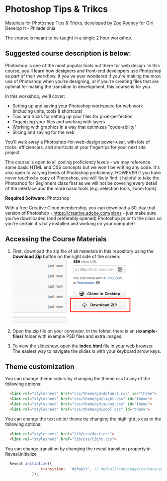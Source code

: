 Photoshop Tips & Trikcs
======================

Materials for Photoshop Tips & Tricks, developed by [Zoe Rooney](http://zoerooney.com) for Girl Develop It - Philadelphia.

The course is meant to be taught in a single 2 hour workshop. 

## Suggested course description is below:

Photoshop is one of the most popular tools out there for web design. In this course, you'll learn how designers and front-end developers use Photoshop as part of their workflow. If you've ever wondered if you're making the most use of Photoshop when you're designing, or if you're creating files that are optimal for making the transition to development, this course is for you.

In this workshop, we'll cover:

* Setting up and saving your Photoshop workspace for web work (including units, tools & shortcuts)
* Tips and tricks for setting up your files for pixel-perfection
* Organizing your files and working with layers
* Working with graphics in a way that optimizes "code-ability"
* Slicing and saving for the web

You'll walk away a Photoshop-for-web-design power-user, with lots of tricks, efficiencies, and shortcuts at your fingertips for your next site project.

This course is open to all coding proficiency levels - we may reference some basic HTML and CSS concepts but we won't be writing any code. It's also open to varying levels of Photoshop proficiency, HOWEVER if you have never touched a copy of Photoshop, you will likely find it helpful to take the Photoshop for Beginners class first as we will not be covering every detail of the interface and the more basic tools (e.g. selection tools, zoom tools).

**Required Software:** Photoshop

With a free Creative Cloud membership, you can download a 30-day trial version of Photoshop - https://creative.adobe.com/plans - just make sure you've downloaded (and preferably opened) Photoshop prior to the class so you're certain it's fully installed and working on your computer!

## Accessing the Course Materials

1. First, download the zip file of all materials in this repository using the **Download Zip** button on the right side of the screen:<br>
![Download zip button](/images/download-zip.png)

2. Open the zip file on your computer. In the folder, there is an **/example-files/** folder with example PSD files and extra images.

3. To view the slideshow, open the **index.html** file in your web browser. The easiest way to navigate the slides is with your keyboard arrow keys.

## Theme customization

You can change theme colors by changing the theme css to any of the following options:
```html
  <link rel="stylesheet" href="css/theme/gdidefault.css" id="theme">
  <link rel="stylesheet" href="css/theme/gdilight.css" id="theme">
  <link rel="stylesheet" href="css/theme/gdisunny.css" id="theme">
  <link rel="stylesheet" href="css/theme/gdicool.css" id="theme">
```
You can change the text editor theme by changing the highlight.js css to the following options:
```html
  <link rel="stylesheet" href="lib/css/dark.css">
  <link rel="stylesheet" href="lib/css/light.css">
```
You can change transition by changing the reveal transition property in Reveal.initialize
```javascript
  Reveal.initialize({
  				transition:  'default', // default/cube/page/concave/zoom/linear/none
  			});